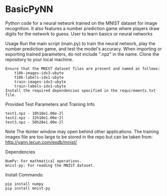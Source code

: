 # BasicPyNN
Python code for a neural network trained on the MNIST dataset for image recognition. It also features a number prediction game where players draw digits for the network to guess. User to learn basics or neural networks

Usage
    Run the main script (main.py) to train the neural network, play the number prediction game, and test the model's accuracy.
    When importing or exporting trained parameters, do not include ".npz" in the name.
    Clone the repository to your local machine.
    
    Ensure that the MNIST dataset files are present and named as follows:
        t10k-images-idx3-ubyte
        t10k-labels-idx1-ubyte
        train-images-idx3-ubyte
        train-labels-idx1-ubyte
    Install the required dependencies specified in the requirements.txt file.

Provided Test Parameters and Training Info

    test1.npz - 10h10e1.00e-2l
    test2.npz - 32h10e1.00e-2l
    test3.npz - 50h20e1.00e-2l

Note
    The tkinter window may open behind other applications.
    The training images file are too large to be stored in the repo but can be taken from: http://yann.lecun.com/exdb/mnist/

Dependencies

    NumPy: For mathmatical operations.
    mnist-py: For reading the MNIST dataset.

Install Commands:

    pip install numpy
    pip install mnist-py
